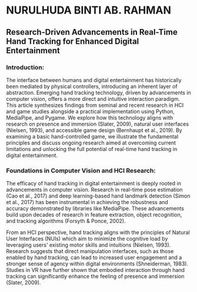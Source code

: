# NURULHUDA BINTI AB. RAHMAN

## Research-Driven Advancements in Real-Time Hand Tracking for Enhanced Digital Entertainment

### Introduction:

The interface between humans and digital entertainment has historically been mediated by physical controllers, introducing an inherent layer of abstraction. Emerging hand tracking technology, driven by advancements in computer vision, offers a more direct and intuitive interaction paradigm. This article synthesizes findings from seminal and recent research in HCI and game studies alongside a practical implementation using Python, MediaPipe, and Pygame. We explore how this technology aligns with research on presence and immersion (Slater, 2009), natural user interfaces (Nielsen, 1993), and accessible game design (Bernhaupt et al., 2019). By examining a basic hand-controlled game, we illustrate the fundamental principles and discuss ongoing research aimed at overcoming current limitations and unlocking the full potential of real-time hand tracking in digital entertainment.

### Foundations in Computer Vision and HCI Research:

The efficacy of hand tracking in digital entertainment is deeply rooted in advancements in computer vision. Research in real-time pose estimation (Cao et al., 2017) and deep learning-based hand landmark detection (Simon et al., 2017) has been instrumental in achieving the robustness and accuracy demonstrated by libraries like MediaPipe. These advancements build upon decades of research in feature extraction, object recognition, and tracking algorithms (Forsyth & Ponce, 2002).

From an HCI perspective, hand tracking aligns with the principles of Natural User Interfaces (NUIs) which aim to minimize the cognitive load by leveraging users' existing motor skills and intuitions (Nielsen, 1993). Research suggests that direct manipulation interfaces, such as those enabled by hand tracking, can lead to increased user engagement and a stronger sense of agency within digital environments (Shneiderman, 1983). Studies in VR have further shown that embodied interaction through hand tracking can significantly enhance the feeling of presence and immersion (Slater, 2009).
